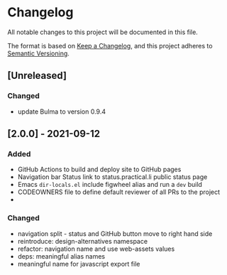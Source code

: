 # Changelog
All notable changes to this project will be documented in this file.

The format is based on [Keep a Changelog](https://keepachangelog.com/en/1.0.0/),
and this project adheres to [Semantic Versioning](https://semver.org/spec/v2.0.0.html).

## [Unreleased]

### Changed
- update Bulma to version 0.9.4


## [2.0.0] - 2021-09-12
### Added
- GitHub Actions to build and deploy site to GitHub pages
- Navigation bar Status link to status.practical.li public status page
- Emacs `dir-locals.el` include figwheel alias and run a `dev` build
- CODEOWNERS file to define default reviewer of all PRs to the project
-

### Changed
- navigation split - status and GitHub button move to right hand side
- reintroduce: design-alternatives namespace
- refactor: navigation name and use web-assets values
- deps: meaningful alias names
- meaningful name for javascript export file
